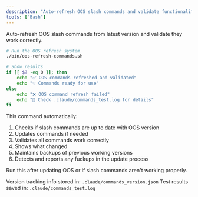 ```yaml
---
description: "Auto-refresh OOS slash commands and validate functionality"
tools: ["Bash"]
---
```


Auto-refresh OOS slash commands from latest version and validate they work correctly.

```bash
# Run the OOS refresh system
./bin/oos-refresh-commands.sh

# Show results
if [[ $? -eq 0 ]]; then
    echo "✅ OOS commands refreshed and validated"
    echo "💡 Commands ready for use"
else
    echo "❌ OOS command refresh failed"
    echo "🚨 Check .claude/commands_test.log for details"
fi
```

This command automatically:
1. Checks if slash commands are up to date with OOS version
2. Updates commands if needed
3. Validates all commands work correctly
4. Shows what changed
5. Maintains backups of previous working versions
6. Detects and reports any fuckups in the update process

Run this after updating OOS or if slash commands aren't working properly.

Version tracking info stored in: `.claude/commands_version.json`
Test results saved in: `.claude/commands_test.log`